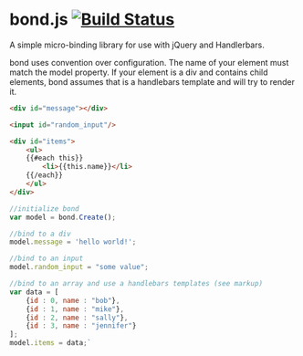 # bond.js [![Build Status](https://travis-ci.org/hattan/bond.js.svg?branch=master)](https://travis-ci.org/hattan/bond.js)
A simple micro-binding library for use with jQuery and Handlerbars.

bond uses convention over configuration. The name of your element must match the model property. If your element is a div and contains child elements, bond assumes that is a handlebars template and will try to render it.

```html
<div id="message"></div>

<input id="random_input"/>

<div id="items">
	<ul>
	{{#each this}}
		<li>{{this.name}}</li>		
	{{/each}}
	</ul>
</div>
```

```javascript
//initialize bond
var model = bond.Create();

//bind to a div
model.message = 'hello world!';

//bind to an input
model.random_input = "some value";

//bind to an array and use a handlebars templates (see markup)
var data = [
	{id : 0, name : "bob"},
	{id : 1, name : "mike"},
	{id : 2, name : "sally"},
	{id : 3, name : "jennifer"}
];
model.items = data;`
```

